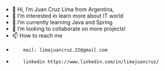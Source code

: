 - 👋 Hi, I’m Juan Cruz Lima from Argentina,
- 👀 I’m interested in learn more about IT world
- 🌱 I’m currently learning Java and Spring
- 💞️ I’m looking to collaborate on more projects!
- 📫 How to reach me 
-         mail: limajuancruz.22@gmail.com
-         linkedin https://www.linkedin.com/in/limajuancruz/
     
<!---
jc-22/jc-22 is a ✨ special ✨ repository because its `README.md` (this file) appears on your GitHub profile.
You can click the Preview link to take a look at your changes.
--->

